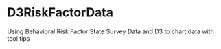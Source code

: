 # D3RiskFactorData
Using Behavioral Risk Factor State Survey Data and D3 to chart data with tool tips
